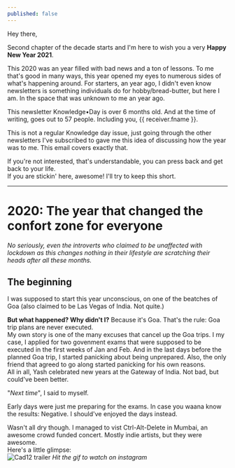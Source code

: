 ```yaml
---
published: false
---
```

Hey there,

Second chapter of the decade starts and I'm here to wish you a very **Happy New Year 2021**.   

This 2020 was an year filled with bad news and a ton of lessons. To me that's good in many ways, this year opened my eyes to numerous sides of what's happening around. For starters, an year ago, I didn't even know newsletters is something individuals do for hobby/bread-butter, but here I am. In the space that was unknown to me an year ago.  

This newsletter Knowledge•Day is over 6 months old. And at the time of writing, goes out to 57 people. Including you, {{ receiver.fname }}.  

This is not a regular Knowledge day issue, just going through the other newsletters I've subscribed to gave me this idea of discussing how the year was to me. This email covers exactly that.  

If you're not interested, that's understandable, you can press back and get back to your life.   
If you are stickin' here, awesome! I'll try to keep this short.

------

# 2020: The year that changed the confort zone for everyone
_No seriously, even the introverts who claimed to be unaffected with lockdown as this changes nothing in their lifestyle are scratching their heads after all these months._  

## The beginning
I was supposed to start this year unconscious, on one of the beatches of Goa (also claimed to be Las Vegas of India. Not quite.)

**But what happened? Why didn't I?**
Because it's Goa. That's the rule: Goa trip plans are never executed.  
My own story is one of the many excuses that cancel up the Goa trips. I my case, I applied for two govenment exams that were supposed to be executed in the first weeks of Jan and Feb. And in the last days before the planned Goa trip, I started panicking about being unprepared. Also, the only friend that agreed to go along started panicking for his own reasons.  
All in all, Yash celebrated new years at the Gateway of India. Not bad, but could've been better.  

"_Next time_", I said to myself.  

Early days were just me preparing for the exams. In case you waana know the results: Negative. I should've enjoyed the days instead.  

Wasn't all dry though. I managed to vist Ctrl-Alt-Delete in Mumbai, an awesome crowd funded concert. Mostly indie artists, but they were awesome.  
Here's a little glimpse:  
![Cad12 trailer]()
_Hit the gif to watch on instagram_

